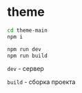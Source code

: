 # theme

```bash
cd theme-main
npm i
```

```bash
npm run dev
npm run build
```

```dev``` - сервер

```build``` - сборка проекта
